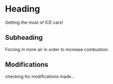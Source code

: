 # Heading
Getting the most of ICE cars!
## Subheading
Forcing in more air in order to increase combustion.

## Modifications

checking for modifications made...